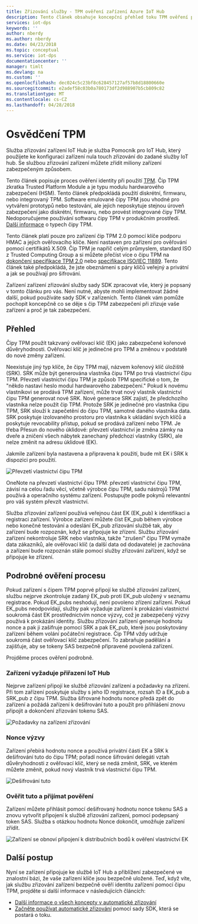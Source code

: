 ```yaml
---
title: Zřizování služby - TPM ověření zařízení Azure IoT Hub
description: Tento článek obsahuje koncepční přehled toku TPM ověření pomocí služby zřizování zařízení IoT.
services: iot-dps
keywords: ''
author: nberdy
ms.author: nberdy
ms.date: 04/23/2018
ms.topic: conceptual
ms.service: iot-dps
documentationcenter: ''
manager: timlt
ms.devlang: na
ms.custom: ''
ms.openlocfilehash: dec024c5c23bf8c628457127af57b8d18800660e
ms.sourcegitcommit: e2adef58c03b0a780173df2d988907b5cb809c82
ms.translationtype: MT
ms.contentlocale: cs-CZ
ms.lasthandoff: 04/28/2018
---
```

# <a name="tpm-attestation"></a>Osvědčení TPM

Služba zřizování zařízení IoT Hub je služba Pomocník pro IoT Hub, který použijete ke konfiguraci zařízení nula touch zřizování do zadané služby IoT hub. Se službou zřizování zařízení můžete zřídit miliony zařízení zabezpečeným způsobem.

Tento článek popisuje proces ověření identity při použití [TPM](./concepts-device.md). Čip TPM zkratka Trusted Platform Module a je typu modulu hardwarového zabezpečení (HSM). Tento článek předpokládá použití diskrétní, firmwaru, nebo integrovaný TPM. Software emulované čipy TPM jsou vhodné pro vytváření prototypů nebo testování, ale jejich neposkytuje stejnou úroveň zabezpečení jako diskrétní, firmwaru, nebo provést integrované čipy TPM. Nedoporučujeme používání softwaru čipy TPM v produkčním prostředí. [Další informace](http://trustedcomputinggroup.org/wp-content/uploads/TPM-2.0-A-Brief-Introduction.pdf) o typech čipy TPM.

Tento článek platí pouze pro zařízení čip TPM 2.0 pomocí klíče podporu HMAC a jejich ověřovacího klíče. Není nastaven pro zařízení pro ověřování pomocí certifikátů X.509. Čip TPM je napříč celým průmyslem, standard ISO z Trusted Computing Group a si můžete přečíst více o čipu TPM na [dokončení specifikace TPM 2.0](https://trustedcomputinggroup.org/tpm-library-specification/) nebo [specifikace ISO/IEC 11889](https://www.iso.org/standard/66510.html). Tento článek také předpokládá, že jste obeznámeni s páry klíčů veřejný a privátní a jak se používají pro šifrování.

Zařízení zařízení zřizování služby sady SDK zpracovat vše, který je popsaný v tomto článku pro vás. Není nutné, abyste mohli implementovat žádné další, pokud používáte sady SDK v zařízeních. Tento článek vám pomůže pochopit koncepčně co se děje s čip TPM zabezpečení při zřizuje vaše zařízení a proč je tak zabezpečení.

## <a name="overview"></a>Přehled

Čipy TPM použít takzvaný ověřovací klíč (EK) jako zabezpečené kořenové důvěryhodnosti. Ověřovací klíč je jedinečné pro TPM a změnou v podstatě do nové změny zařízení.

Neexistuje jiný typ klíče, že čipy TPM mají, názvem kořenový klíč úložiště (SRK). SRK může být generována vlastníka čipu TPM po trvá vlastnictví čipu TPM. Převzetí vlastnictví čipu TPM je způsob TPM specifické o tom, že "někdo nastaví heslo modul hardwarového zabezpečení." Pokud k novému vlastníkovi se prodává TPM zařízení, může trvat nový vlastník vlastnictví čipu TPM generovat nové SRK. Nové generace SRK zajistí, že předchozího vlastníka nelze použít čip TPM. Protože SRK je jedinečné pro vlastníka čipu TPM, SRK slouží k zapečetění do čipu TPM, samotné daného vlastníka data. SRK poskytuje izolovaného prostoru pro vlastníka k ukládání svých klíčů a poskytuje revocability přístup, pokud se prodává zařízení nebo TPM. Je třeba Přesun do nového úklidové: převzetí vlastnictví je změna zámky na dveře a zničení všech nábytek zanechaný předchozí vlastníky (SRK), ale nelze změnit na adresu úklidové (EK).

Jakmile zařízení byla nastavena a připravena k použití, bude mít EK i SRK k dispozici pro použití.

![Převzetí vlastnictví čipu TPM](./media/concepts-tpm-attestation/tpm-ownership.png)

OneNote na převzetí vlastnictví čipu TPM: převzetí vlastnictví čipu TPM, závisí na celou řadu věcí, včetně výrobce čipu TPM, sadu nástrojů TPM používá a operačního systému zařízení. Postupujte podle pokynů relevantní pro váš systém převzít vlastnictví.

Služba zřizování zařízení používá veřejnou část EK (EK_pub) k identifikaci a registraci zařízení. Výrobce zařízení můžete číst EK_pub během výrobce nebo konečné testování a odeslání EK_pub zřizování službě tak, aby zařízení bude rozpoznán, když se připojuje ke zřízení. Službu zřizování zařízení nekontroluje SRK nebo vlastníka, takže "zrušení" čipu TPM vymaže data zákazníků, ale ověřovací klíč (a další data od dodavatele) je zachována a zařízení bude rozpoznán stále pomocí služby zřizování zařízení, když se připojuje ke zřízení.

## <a name="detailed-attestation-process"></a>Podrobné ověření procesu

Pokud zařízení s čipem TPM poprvé připojí ke službě zřizování zařízení, službu nejprve zkontroluje zadaný EK_pub proti EK_pub uložený v seznamu registrace. Pokud EK_pubs neshodují, není povoleno zřízení zařízení. Pokud EK_pubs neodpovídají, služby pak vyžaduje zařízení k prokázání vlastnictví soukromá část EK prostřednictvím nonce výzvy, což je zabezpečený výzvy používá k prokázání identity. Službu zřizování zařízení generuje hodnotu nonce a pak ji zašifruje pomocí SRK a pak EK_pub, které jsou poskytovány zařízení během volání počáteční registrace. Čip TPM vždy udržuje soukromá část ověřovací klíč zabezpečení. To zabraňuje padělání a zajišťuje, aby se tokeny SAS bezpečně připravené povolená zařízení.

Projděme proces ověření podrobně.

### <a name="device-requests-an-iot-hub-assignment"></a>Zařízení vyžaduje přiřazení IoT Hub

Nejprve zařízení připojí ke službě zřizování zařízení a požadavky na zřízení. Při tom zařízení poskytuje služby s jeho ID registrace, rozsah ID a EK_pub a SRK_pub z čipu TPM. Služba šifrované hodnotu nonce předá zpět do zařízení a požádá zařízení k dešifrování tuto a použít pro přihlášení znovu připojit a dokončení zřizování tokenu SAS.

![Požadavky na zařízení zřizování](./media/concepts-tpm-attestation/step-one-request-provisioning.png)

### <a name="nonce-challenge"></a>Nonce výzvy

Zařízení přebírá hodnotu nonce a používá privátní části EK a SRK k dešifrování tuto do čipu TPM; pořadí nonce šifrování delegáti vztah důvěryhodnosti z ověřovací klíč, který se nedá změnit, SRK, ve kterém můžete změnit, pokud nový vlastník trvá vlastnictví čipu TPM.

![Dešifrování tuto](./media/concepts-tpm-attestation/step-two-nonce.png)

### <a name="validate-the-nonce-and-receive-credentials"></a>Ověřit tuto a přijímat pověření

Zařízení můžete přihlásit pomocí dešifrovaný hodnotu nonce tokenu SAS a znovu vytvořit připojení k službě zřizování zařízení, pomocí podepsaný token SAS. Služba s otázkou hodnotu Nonce dokončit, umožňuje zařízení zřídit.

![Zařízení se obnoví připojení k distribučních bodů k ověření vlastnictví EK](./media/concepts-tpm-attestation/step-three-validation.png)

## <a name="next-steps"></a>Další postup

Nyní se zařízení připojuje ke službě IoT Hub a přiblížení zabezpečené ve znalostní bázi, že vaše zařízení klíče jsou bezpečně uložené. Teď, když víte, jak službu zřizování zařízení bezpečně ověří identitu zařízení pomocí čipu TPM, projděte si další informace v následujících článcích:

* [Další informace o všech koncepty v automatické zřizování](./concepts-auto-provisioning.md)
* [Začněte používat automatické zřizování](./quick-setup-auto-provision.md) pomocí sady SDK, která se postará o toku.
